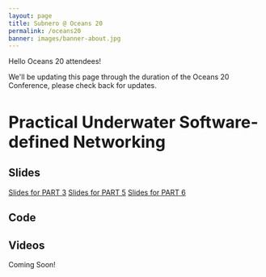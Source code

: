 ```yaml
---
layout: page
title: Subnero @ Oceans 20
permalink: /oceans20
banner: images/banner-about.jpg
---
```


Hello Oceans 20 attendees!

We'll be updating this page through the duration of the Oceans 20 Conference, please check back for updates.

<h1 style="font-size: 32px;">Practical Underwater Software-defined Networking</h1>

## Slides

[Slides for PART 3](tutorial-part-3.pdf)
[Slides for PART 5](tutorial-part-5.pdf)
[Slides for PART 6](tutorial-part-6.pdf)

## Code

## Videos

Coming Soon!


